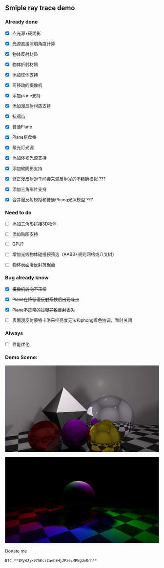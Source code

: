## Smiple ray trace demo


### Already done

- [x] 点光源+硬阴影
- [x] 光源直接照明角度计算
- [x] 物体反射材质
- [x] 物体折射材质
- [x] 添加球体支持
- [x] 可移动的摄像机
- [x] 添加plane支持
- [x] 添加漫反射材质支持 
- [x] 抗锯齿
- [x] 普通Plane
- [x] Plane棋盘格
- [x] 聚光灯光源
- [x] 添加体积光源支持
- [x] 添加软阴影支持
- [x] 修正漫反射对于间接来源反射光的不精确模拟 ???
- [x] 添加三角形片支持
- [x] 合并漫反射模拟和普通Phong光照模型 ???


### Need to do

- [ ] 添加三角形拼接3D物体
- [ ] 添加贴图支持
- [ ] GPU?
- [ ] 增加光线物体碰撞预筛选（AABB+规则网格或八叉树）
- [ ] 物体表面漫反射抗锯齿


### Bug already know
- [x] ~~摄像机转向不正常~~
- [x] ~~Plane在降低漫反射系数后出现噪点~~
- [x] ~~Plane不正常的过曝导致反射丢失~~
- [ ] 表面漫反射蒙特卡洛采样亮度无法和phong着色协调，暂时关闭


### Always
- [ ] 性能优化



### Demo Scene:

![Demo](https://github.com/maomaozi/RTXmaomaozi/blob/master/demo.png?raw=true "Demo")

![Demo2](https://github.com/maomaozi/RTXmaomaozi/blob/master/demo2.png?raw=true "Demo2")

Donate me
```
BTC **1MyWJjx97SKcz2aehEHjJPz6c4RNgUmRrh**
```
